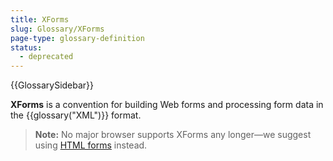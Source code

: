 ```yaml
---
title: XForms
slug: Glossary/XForms
page-type: glossary-definition
status:
  - deprecated
---
```


{{GlossarySidebar}}

**XForms** is a convention for building Web forms and processing form data in the {{glossary("XML")}} format.

> **Note:** No major browser supports XForms any longer—we suggest using [HTML forms](/en-US/docs/Learn/Forms) instead.
